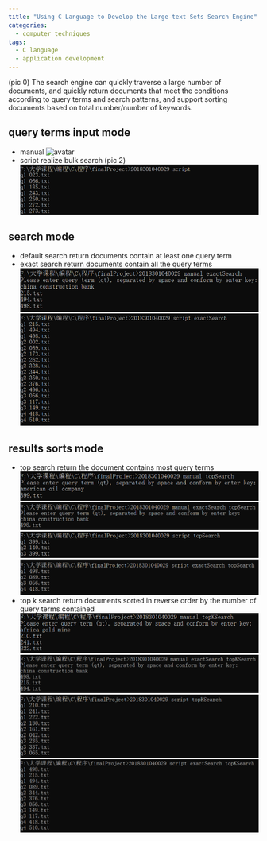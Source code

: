 ```yaml
---
title: "Using C Language to Develop the Large-text Sets Search Engine"
categories:
  - computer techniques
tags:
  - C language
  - application development
---
```

(pic 0)
The search engine can quickly traverse a large number of documents, and quickly return documents that meet the conditions according to query terms and search patterns, and support sorting documents based on total number/number of keywords.

## query terms input mode
+ manual
  ![avatar](jeannnnie.github.io/assets/images/c_search_engine/1.png)
+ script
  realize bulk search
  (pic 2)
  ![avatar](../assets/images/c_search_engine/3.png)
  
## search mode
+ default search
  return documents contain at least one query term
+ exact search
  return documents contain all the query terms
  ![avatar](../assets/images/c_search_engine/4.png)
  ![avatar](../assets/images/c_search_engine/5.png)
  
## results sorts mode
+ top search
  return the document contains most query terms
  ![avatar](../assets/images/c_search_engine/6.png)
  ![avatar](../assets/images/c_search_engine/7.png)
  ![avatar](../assets/images/c_search_engine/8.png)
  ![avatar](../assets/images/c_search_engine/9.png)
+ top k search
  return documents sorted in reverse order by the number of query terms contained
  ![avatar](../assets/images/c_search_engine/10.png)
  ![avatar](../assets/images/c_search_engine/11.png)
  ![avatar](../assets/images/c_search_engine/12.png)
  ![avatar](../assets/images/c_search_engine/13.png)